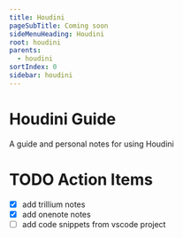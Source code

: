 ```yaml
---
title: Houdini
pageSubTitle: Coming soon
sideMenuHeading: Houdini
root: houdini
parents:
  - houdini
sortIndex: 0
sidebar: houdini
---
```


# Houdini Guide

A guide and personal notes for using Houdini

# TODO Action Items

- [x] add trillium notes
- [x] add onenote notes
- [ ] add code snippets from vscode project
